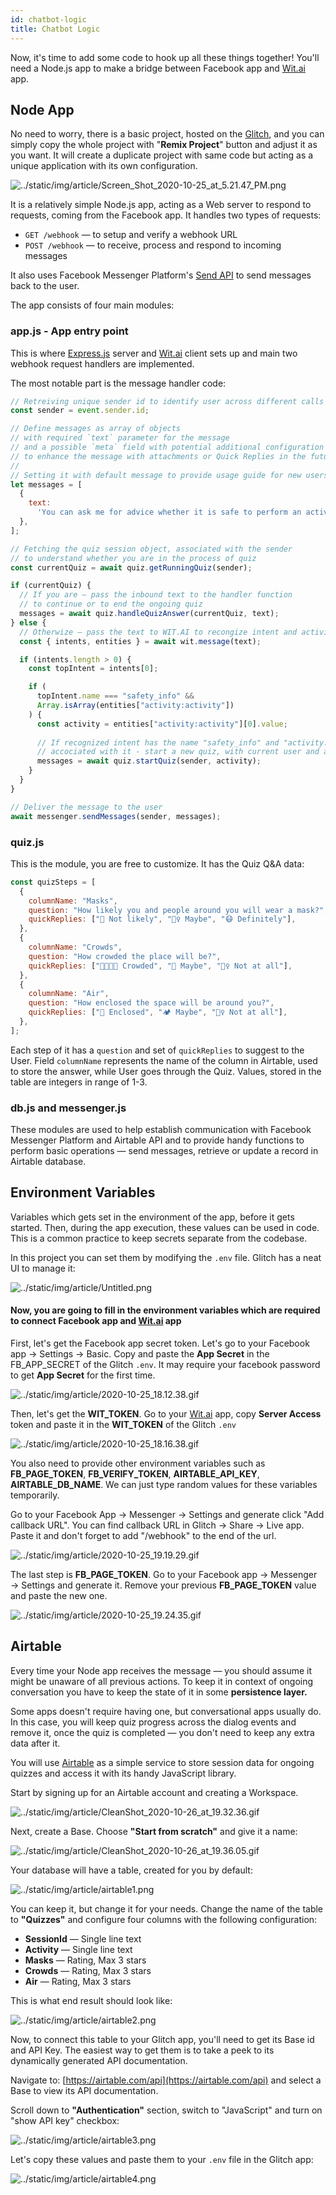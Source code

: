 ```yaml
---
id: chatbot-logic
title: Chatbot Logic
---
```


Now, it's time to add some code to hook up all these things together! You'll need a Node.js app to make a bridge between Facebook app and [Wit.ai](http://wit.ai) app. 

## Node App

No need to worry, there is a basic project, hosted on the [Glitch](https://glitch.com/~covid-19-bot-tutorial), and you can simply copy the whole project with "**Remix Project**" button and adjust it as you want. It will create a duplicate project with same code but acting as a unique application with its own configuration.

![../static/img/article/Screen_Shot_2020-10-25_at_5.21.47_PM.png](../static/img/article/Screen_Shot_2020-10-25_at_5.21.47_PM.png)

It is a relatively simple Node.js app, acting as a Web server to respond to requests, coming from the Facebook app. It handles two types of requests:

- `GET /webhook` — to setup and verify a webhook URL
- `POST /webhook` — to receive, process and respond to incoming messages

It also uses Facebook Messenger Platform's [Send API](https://developers.facebook.com/docs/messenger-platform/reference/send-api/) to send messages back to the user.

The app consists of four main modules:

### app.js - App entry point

This is where [Express.js](https://expressjs.com) server and [Wit.ai](http://wit.ai) client sets up and main two webhook request handlers are implemented.

The most notable part is the message handler code:

```js
// Retreiving unique sender id to identify user across different calls
const sender = event.sender.id;

// Define messages as array of objects
// with required `text` parameter for the message
// and a possible `meta` field with potential additional configuration
// to enhance the message with attachments or Quick Replies in the future
//
// Setting it with default message to provide usage guide for new users
let messages = [
  {
    text:
      'You can ask me for advice whether it is safe to perform an activity in COVID-19 pandemic times. For example: "Is it safe to go to a restaurant?"',
  },
];

// Fetching the quiz session object, associated with the sender
// to understand whether you are in the process of quiz 
const currentQuiz = await quiz.getRunningQuiz(sender);

if (currentQuiz) {
  // If you are — pass the inbound text to the handler function 
  // to continue or to end the ongoing quiz
  messages = await quiz.handleQuizAnswer(currentQuiz, text);
} else {
  // Otherwize — pass the text to WIT.AI to recongize intent and activity from it
  const { intents, entities } = await wit.message(text);

  if (intents.length > 0) {
    const topIntent = intents[0];

    if (
      topIntent.name === "safety_info" &&
      Array.isArray(entities["activity:activity"])
    ) {
      const activity = entities["activity:activity"][0].value;
      
      // If recognized intent has the name "safety_info" and "activity:activity" entity 
      // accociated with it - start a new quiz, with current user and activity
      messages = await quiz.startQuiz(sender, activity);
    }
  }
}

// Deliver the message to the user
await messenger.sendMessages(sender, messages);
```

### quiz.js

This is the module, you are free to customize. It has the Quiz Q&A data:

```js
const quizSteps = [
  {
    columnName: "Masks",
    question: "How likely you and people around you will wear a mask?",
    quickReplies: ["🙂 Not likely", "🤷‍♀️ Maybe", "😷 Definitely"],
  },
  {
    columnName: "Crowds",
    question: "How crowded the place will be?",
    quickReplies: ["👨‍👩‍👦‍👦 Crowded", "👫 Maybe", "🧍‍♀️ Not at all"],
  },
  {
    columnName: "Air",
    question: "How enclosed the space will be around you?",
    quickReplies: ["🏡 Enclosed", "🏕 Maybe", "🤸‍♀️ Not at all"],
  },
];
```

Each step of it has a `question` and set of `quickReplies` to suggest to the User. Field `columnName` represents the name of the column in Airtable, used to store the answer, while User goes through the Quiz. Values, stored in the table are integers in range of 1-3.

### db.js and messenger.js

These modules are used to help establish communication with Facebook Messenger Platform and Airtable API and to provide handy functions to perform basic operations — send messages, retrieve or update a record in Airtable database.

## Environment Variables

Variables which gets set in the environment of the app, before it gets started. Then, during the app execution, these values can be used in code. This is a common practice to keep secrets separate from the codebase.

In this project you can set them by modifying the `.env` file. Glitch has a neat UI to manage it:

![../static/img/article/Untitled.png](../static/img/article/Untitled.png)

#### Now, you are going to fill in the environment variables which are required to connect Facebook app and [Wit.ai](http://wit.ai) app

First, let's get the Facebook app secret token. Let's go to your Facebook app → Settings → Basic. Copy and paste the **App Secret** in the FB_APP_SECRET of the Glitch `.env`. It may require your facebook password to get **App Secret** for the first time. 

![../static/img/article/2020-10-25_18.12.38.gif](../static/img/article/2020-10-25_18.12.38.gif)

Then, let's get the **WIT_TOKEN**. Go to your [Wit.ai](http://wit.AI) app, copy **Server Access** token and paste it in the  **WIT_TOKEN** of the Glitch `.env`

![../static/img/article/2020-10-25_18.16.38.gif](../static/img/article/2020-10-25_18.16.38.gif)

You also need to provide other environment variables such as **FB_PAGE_TOKEN**, **FB_VERIFY_TOKEN**, **AIRTABLE_API_KEY**, **AIRTABLE_DB_NAME**. We can just type random values for these variables temporarily. 

Go to your Facebook App → Messenger → Settings and generate click "Add callback URL".  You can find callback URL in Glitch → Share → Live app. Paste it and don't forget to add "/webhook" to the end of the url.

![../static/img/article/2020-10-25_19.19.29.gif](../static/img/article/2020-10-25_19.19.29.gif)

The last step is **FB_PAGE_TOKEN**. Go to your Facebook app → Messenger → Settings and generate it. Remove your previous **FB_PAGE_TOKEN** value and paste the new one.

![../static/img/article/2020-10-25_19.24.35.gif](../static/img/article/2020-10-25_19.24.35.gif)

## Airtable

Every time your Node app receives the message — you should assume it might be unaware of all previous actions. To keep it in context of ongoing conversation you have to keep the state of it in some **persistence layer.** 

Some apps doesn't require having one, but conversational apps usually do. In this case, you will keep quiz progress across the dialog events and remove it, once the quiz is completed — you don't need to keep any extra data after it.

You will use [Airtable](https://airtable.com/) as a simple service to store session data for ongoing quizzes and access it with its handy JavaScript library.

Start by signing up for an Airtable account and creating a Workspace.

![../static/img/article/CleanShot_2020-10-26_at_19.32.36.gif](../static/img/article/CleanShot_2020-10-26_at_19.32.36.gif)

Next, create a Base. Choose **"Start from scratch"** and give it a name:

![../static/img/article/CleanShot_2020-10-26_at_19.36.05.gif](../static/img/article/CleanShot_2020-10-26_at_19.36.05.gif)

Your database will have a table, created for you by default:

![../static/img/article/airtable1.png](../static/img/article/airtable1.png)

You can keep it, but change it for your needs. Change the name of the table to **"Quizzes"** and configure four columns with the following configuration:

- **SessionId** — Single line text
- **Activity** — Single line text
- **Masks** — Rating, Max 3 stars
- **Crowds** — Rating, Max 3 stars
- **Air** — Rating, Max 3 stars

This is what end result should look like:

![../static/img/article/airtable2.png](../static/img/article/airtable2.png)

Now, to connect this table to your Glitch app, you'll need to get its Base id and API Key. The easiest way to get them is to take a peek to its dynamically generated API documentation.

Navigate to: [https://airtable.com/api](https://airtable.com/api) and select a Base to view its API documentation. 

Scroll down to **"Authentication"** section, switch to "JavaScript" and turn on "show API key" checkbox:

![../static/img/article/airtable3.png](../static/img/article/airtable3.png)

Let's copy these values and paste them to your `.env` file in the Glitch app:

![../static/img/article/airtable4.png](../static/img/article/airtable4.png)